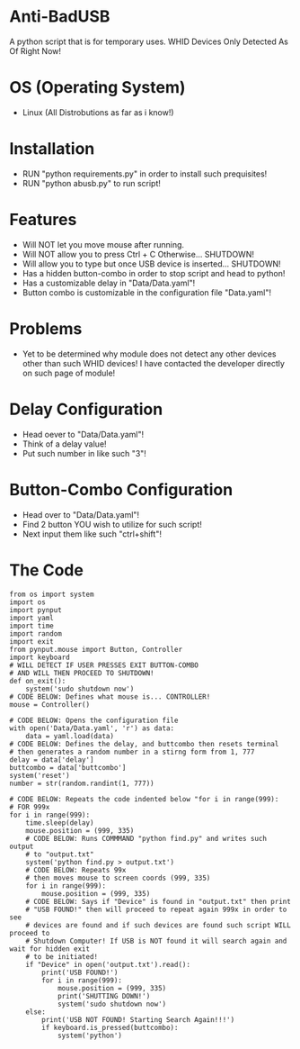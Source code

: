 # Anti-BadUSB
A python script that is for temporary uses. WHID Devices Only Detected As Of Right Now!

# OS (Operating System)
* Linux (All Distrobutions as far as i know!)

# Installation
* RUN "python requirements.py" in order to install such prequisites!
* RUN "python abusb.py" to run script!

# Features
* Will NOT let you move mouse after running.
* Will NOT allow you to press Ctrl + C Otherwise... SHUTDOWN!
* Will allow you to type but once USB device is inserted... SHUTDOWN!
* Has a hidden button-combo in order to stop script and head to python!
* Has a customizable delay in "Data/Data.yaml"!
* Button combo is customizable in the configuration file "Data.yaml"!

# Problems
* Yet to be determined why module does not detect any other devices other than such WHID devices! I have contacted the developer directly on such page of module!

# Delay Configuration
* Head oever to "Data/Data.yaml"!
* Think of a delay value!
* Put such number in like such "3"!

# Button-Combo Configuration
* Head over to "Data/Data.yaml"!
* Find 2 button YOU wish to utilize for such script!
* Next input them like such "ctrl+shift"!

# The Code
```
from os import system
import os
import pynput
import yaml
import time
import random
import exit
from pynput.mouse import Button, Controller
import keyboard
# WILL DETECT IF USER PRESSES EXIT BUTTON-COMBO
# AND WILL THEN PROCEED TO SHUTDOWN!
def on_exit():
    system('sudo shutdown now')
# CODE BELOW: Defines what mouse is... CONTROLLER!    
mouse = Controller()

# CODE BELOW: Opens the configuration file
with open('Data/Data.yaml', 'r') as data:
    data = yaml.load(data)
# CODE BELOW: Defines the delay, and buttcombo then resets terminal
# then generates a random number in a stirng form from 1, 777
delay = data['delay']
buttcombo = data['buttcombo']
system('reset')
number = str(random.randint(1, 777))

# CODE BELOW: Repeats the code indented below "for i in range(999):
# FOR 999x
for i in range(999):
    time.sleep(delay)
    mouse.position = (999, 335)
    # CODE BELOW: Runs COMMMAND "python find.py" and writes such output
    # to "output.txt"
    system('python find.py > output.txt')
    # CODE BELOW: Repeats 99x
    # then moves mouse to screen coords (999, 335)
    for i in range(999):
        mouse.position = (999, 335)
    # CODE BELOW: Says if "Device" is found in "output.txt" then print
    # "USB FOUND!" then will proceed to repeat again 999x in order to see
    # devices are found and if such devices are found such script WILL proceed to
    # Shutdown Computer! If USB is NOT found it will search again and wait for hidden exit
    # to be initiated!
    if "Device" in open('output.txt').read():
        print('USB FOUND!')
        for i in range(999):
            mouse.position = (999, 335)
            print('SHUTTING DOWN!')
            system('sudo shutdown now')                
    else:
        print('USB NOT FOUND! Starting Search Again!!!')
        if keyboard.is_pressed(buttcombo):
            system('python')
```
